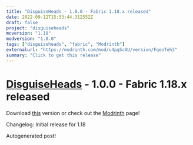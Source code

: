 ```yaml
---
title: "DisguiseHeads - 1.0.0 - Fabric 1.18.x released"
date: 2022-09-12T15:53:44.312552Z
draft: false
project: "disguiseheads"
mcversion: "1.18"
modversion: "1.0.0"
tags: ["disguiseheads", "fabric", "Modrinth"]
externalurl: "https://modrinth.com/mod/u4pgScAU/version/FqeoTeh3"
summary: "Click to get this release"
---
```

# [DisguiseHeads](/project/disguiseheads) - 1.0.0 - Fabric 1.18.x released
Download [this](https://modrinth.com/mod/u4pgScAU/version/FqeoTeh3) version or check out the [Modrinth](https://modrinth.com/mod/u4pgScAU) page!

Changelog: Initial release for 1.18

Autogenerated post!
